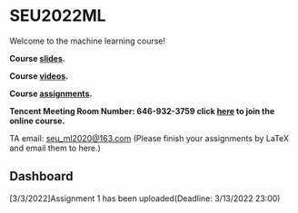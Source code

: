 # SEU2022ML
Welcome to the machine learning course!

**Course [slides](https://drive.google.com/drive/folders/1O2OdBMZTHEew5UeZcqZHZmZkvIwjFuDN?usp=sharing).**

**Course [videos](https://drive.google.com/drive/folders/1D1KAoDcaJNOJTKW-zg9rjepSM-PvwzWJ?usp=sharing).**

**Course [assignments](https://drive.google.com/drive/folders/1TlCS8b2Qsdh3n7oxUlszGSfDycs7e0DU).**

**Tencent Meeting Room Number: 646-932-3759 click [here](https://meeting.tencent.com/p/6469323759) to join the online course.**

TA email: seu_ml2020@163.com (Please finish your assignments by LaTeX and email them to here.)
## Dashboard

\[3/3/2022\]Assignment 1 has been uploaded(Deadline: 3/13/2022 23:00)